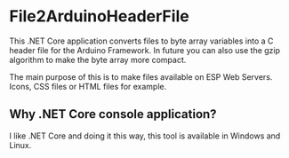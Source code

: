 # File2ArduinoHeaderFile
This .NET Core application converts files to byte array variables into a C header file for the Arduino Framework. In future you can also use the gzip algorithm to make the byte array more compact.

The main purpose of this is to make files available on ESP Web Servers. Icons, CSS files or HTML files for example. 

## Why .NET Core console application?
I like .NET Core and doing it this way, this tool is available in Windows and Linux.
